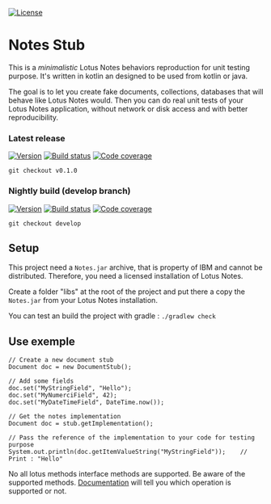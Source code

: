 [![License](https://img.shields.io/badge/license-GPLv2-blue.svg)](https://github.com/toolable/notes.stub/blob/develop/LICENSE)

# Notes Stub
This is a *minimalistic* Lotus Notes behaviors reproduction for unit testing purpose. It's written in kotlin an designed to be used from kotlin or java.

The goal is to let you create fake documents, collections, databases that will behave like Lotus Notes would. Then you can do real unit tests of your Lotus Notes application, without network or disk access and with better reproducibility.

### Latest release
[![Version](https://img.shields.io/badge/version-0.1.0-yellow.svg)](http://toolable.github.io/notes.stub/doc/0.1)
[![Build status](https://travis-ci.org/toolable/notes.stub.svg?branch=master)](https://travis-ci.org/toolable/notes.stub/branches)
[![Code coverage](https://img.shields.io/codecov/c/github/toolable/notes.stub/master.svg)](https://codecov.io/github/toolable/notes.stub/?branch=master)

`git checkout v0.1.0`

### Nightly build (develop branch)
[![Version](https://img.shields.io/badge/version-0.2--SNAPSHOT-orange.svg)](http://toolable.github.io/notes.stub/doc/0.2-SNAPSHOT)
[![Build status](https://travis-ci.org/toolable/notes.stub.svg?branch=develop)](https://travis-ci.org/toolable/notes.stub/branches)
[![Code coverage](https://img.shields.io/codecov/c/github/toolable/notes.stub/develop.svg)](https://codecov.io/github/toolable/notes.stub/?branch=develop)

`git checkout develop`

## Setup
This project need a `Notes.jar` archive, that is property of IBM and cannot be distributed. Therefore, you need a licensed installation of Lotus Notes.

Create a folder "libs" at the root of the project and put there a copy the `Notes.jar` from your Lotus Notes installation.

You can test an build the project with gradle : `./gradlew check`

## Use exemple
```
// Create a new document stub
Document doc = new DocumentStub();

// Add some fields
doc.set("MyStringField", "Hello");
doc.set("MyNumerciField", 42);
doc.set("MyDateTimeField", DateTime.now());

// Get the notes implementation
Document doc = stub.getImplementation();

// Pass the reference of the implementation to your code for testing purpose
System.out.println(doc.getItemValueString("MyStringField"));    // Print : "Hello"
```

No all lotus methods interface methods are supported. Be aware of the supported methods.
[Documentation](http://toolable.github.io/notes.stub/doc/0.1/com.toolable.notes.stub.impl) will tell you which operation is supported or not.